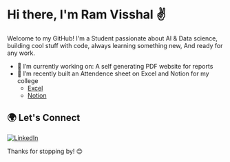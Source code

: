 # Hi there, I'm Ram Visshal ✌️

Welcome to my GitHub! I'm a Student passionate about AI & Data science, building cool stuff with code, always learning something new, And ready for any work.

- 🔭 I’m currently working on: A self generating PDF website for reports
- 🚀 I’m recently built an Attendence sheet on Excel and Notion for my college
  - [Excel]()
  - [Notion](https://www.notion.so/Attendance-Sheet-1c0ddcf4b89980f59abad80090850c10?pvs=4)


## 🌍 Let's Connect

[![LinkedIn](https://img.shields.io/badge/-LinkedIn-blue?logo=linkedin&logoColor=white)](https://www.linkedin.com/in/ram-visshal-2250a1291/)

Thanks for stopping by! 😊
